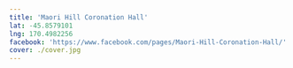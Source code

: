 ```yaml
---
title: 'Maori Hill Coronation Hall'
lat: -45.8579101
lng: 170.4982256
facebook: 'https://www.facebook.com/pages/Maori-Hill-Coronation-Hall/'
cover: ./cover.jpg
---
```

